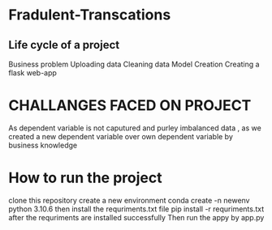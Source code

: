 # Fradulent-Transcations
## Life cycle of a project 

Business problem
Uploading data 
Cleaning data 
Model Creation 
Creating a flask  web-app


# CHALLANGES FACED ON PROJECT 

As dependent variable is not caputured and purley imbalanced data , as we created a new dependent variable over own dependent variable 
by business knowledge 

# How to run the project 

clone this repository 
create a new environment conda create -n newenv python 3.10.6
then install the requriments.txt file pip install -r requriments.txt
after the requriments are installed successfully Then run the appy by 
app.py 



